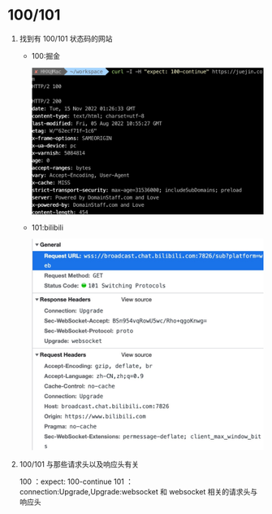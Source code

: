 # 100/101

1. 找到有 100/101 状态码的网站

   - 100:掘金

     ![z-28-1](./img/z-28-1.jpg)

   - 101:bilibili

     ![z-28-2](./img/z-28-2.jpg)

2. 100/101 与那些请求头以及响应头有关

   100 ：expect: 100-continue
   101 ：connection:Upgrade,Upgrade:websocket 和 websocket 相关的请求头与响应头

